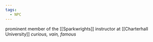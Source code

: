 ```yaml
---
tags:
  - NPC
---
```

prominent member of the [[Sparkwrights]]
instructor at [[Charterhall University]]
*curious, vain, famous*